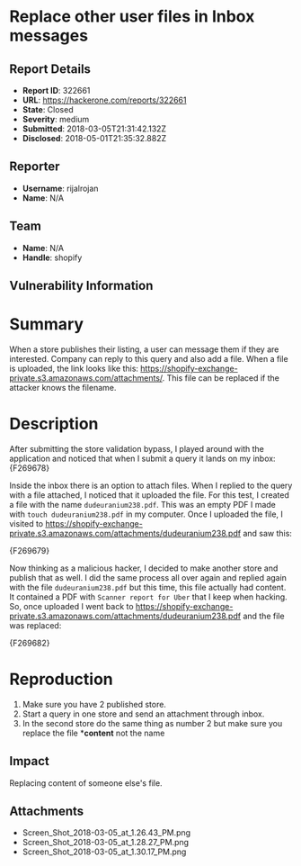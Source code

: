 # Replace other user files in Inbox messages 

## Report Details
- **Report ID**: 322661
- **URL**: https://hackerone.com/reports/322661
- **State**: Closed
- **Severity**: medium
- **Submitted**: 2018-03-05T21:31:42.132Z
- **Disclosed**: 2018-05-01T21:35:32.882Z

## Reporter
- **Username**: rijalrojan
- **Name**: N/A

## Team
- **Name**: N/A
- **Handle**: shopify

## Vulnerability Information
# Summary
When a store publishes their listing, a user can message them if they are interested. Company can reply to this query and also add a file. When a file is uploaded, the link looks like this: 
https://shopify-exchange-private.s3.amazonaws.com/attachments/<filename>. This file can be replaced if the attacker knows the filename. 

# Description
After submitting the store validation bypass, I played around with the application and noticed that when I submit a query it lands on my inbox: 
{F269678}

Inside the inbox there is an option to attach files. When I replied to the query with a file attached, I noticed that it uploaded the file. For this test, I created a file with the name `dudeuranium238.pdf`. This was an empty PDF I made with `touch dudeuranium238.pdf` in my computer. Once I uploaded the file, I visited to https://shopify-exchange-private.s3.amazonaws.com/attachments/dudeuranium238.pdf and saw this: 

{F269679}

Now thinking as a malicious hacker, I decided to make another store and publish that as well. I did the same process all over again and replied again with the file `dudeuranium238.pdf` but this time, this file actually had content. It contained a PDF with `Scanner report for Uber` that I keep when hacking. So, once uploaded I went back to https://shopify-exchange-private.s3.amazonaws.com/attachments/dudeuranium238.pdf and the file was replaced: 

{F269682}

# Reproduction
1. Make sure you have 2 published store. 
2. Start a query in one store and send an attachment through inbox. 
3. In the second store do the same thing as number 2 but make sure you replace the file ***content** not the name

## Impact

Replacing content of someone else's file.

## Attachments
- Screen_Shot_2018-03-05_at_1.26.43_PM.png
- Screen_Shot_2018-03-05_at_1.28.27_PM.png
- Screen_Shot_2018-03-05_at_1.30.17_PM.png
